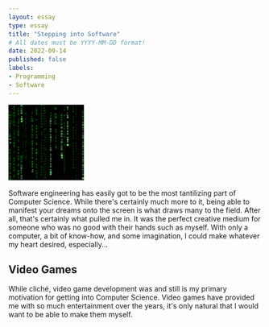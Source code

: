 ```yaml
---
layout: essay
type: essay
title: "Stepping into Software"
# All dates must be YYYY-MM-DD format!
date: 2022-09-14
published: false
labels:
- Programming
- Software
---
```


<img width="150px" class="rounded float-start pe-4" src="../img/matrix.jpg">

Software engineering has easily got to be the most tantilizing part of Computer Science. While there's certainly much more to it, being able to manifest your dreams onto the screen is what draws many to the field. After all, that's certainly what pulled me in. It was the perfect creative medium for someone who was no good with their hands such as myself. With only a computer, a bit of know-how, and some imagination, I could make whatever my heart desired, especially...

## Video Games

While cliché, video game development was and still is my primary motivation for getting into Computer Science. Video games have provided me with so much entertainment over the years, it's only natural that I would want to be able to make them myself.